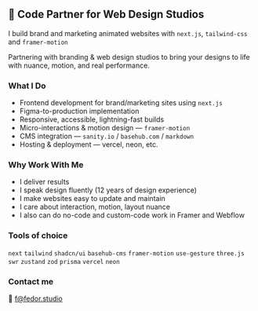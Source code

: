 ## 👋 Code Partner for Web Design Studios

I build brand and marketing animated websites with `next.js`, `tailwind-css` and `framer-motion`

Partnering with branding & web design studios to bring your designs to life with nuance, motion, and real performance.

### What I Do

- Frontend development for brand/marketing sites using `next.js`
- Figma-to-production implementation
- Responsive, accessible, lightning-fast builds
- Micro-interactions & motion design — `framer-motion`
- CMS integration — `sanity.io` / `basehub.com` / `markdown`
- Hosting & deployment — vercel, neon, etc.

### Why Work With Me

- I deliver results
- I speak design fluently (12 years of design experience)
- I make websites easy to update and maintain
- I care about interaction, motion, layout nuance
- I also can do no-code and custom-code work in Framer and Webflow

### Tools of choice
`next` `tailwind` `shadcn/ui` `basehub-cms` `framer-motion` `use-gesture` `three.js` `swr` `zustand` `zod` `prisma` `vercel` `neon`

### Contact me
📩 f@fedor.studio
